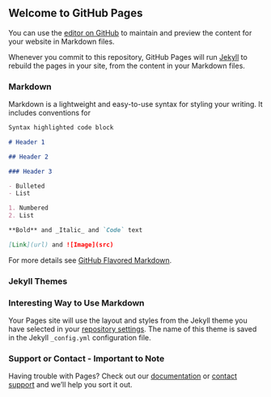 ## Welcome to GitHub Pages

You can use the [editor on GitHub](https://github.com/hlscodr/hlscodr.github.io/edit/master/README.md) to maintain and preview the content for your website in Markdown files.

Whenever you commit to this repository, GitHub Pages will run [Jekyll](https://jekyllrb.com/) to rebuild the pages in your site, from the content in your Markdown files.

### Markdown

Markdown is a lightweight and easy-to-use syntax for styling your writing. It includes conventions for

```markdown
Syntax highlighted code block

# Header 1

## Header 2

### Header 3

- Bulleted
- List

1. Numbered
2. List

**Bold** and _Italic_ and `Code` text

[Link](url) and ![Image](src)
```

For more details see [GitHub Flavored Markdown](https://guides.github.com/features/mastering-markdown/).

### Jekyll Themes

### Interesting Way to Use Markdown

Your Pages site will use the layout and styles from the Jekyll theme you have selected in your [repository settings](https://github.com/hlscodr/hlscodr.github.io/settings). The name of this theme is saved in the Jekyll `_config.yml` configuration file.

### Support or Contact - Important to Note

Having trouble with Pages? Check out our [documentation](https://help.github.com/categories/github-pages-basics/) or [contact support](https://github.com/contact) and we’ll help you sort it out.
